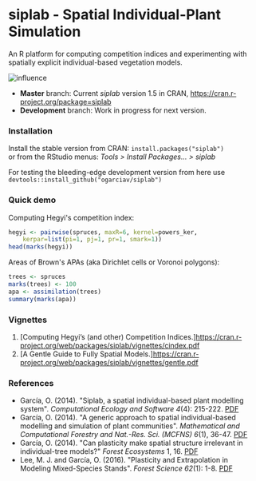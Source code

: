 # siplab  -  Spatial Individual-Plant Simulation

An R platform for computing competition indices and experimenting with spatially explicit individual-based vegetation models.

![influence](infl-small.jpg)

* **Master** branch: Current _siplab_ version 1.5 in CRAN,  <https://cran.r-project.org/package=siplab>
* **Development** branch: Work in progress for next version.

### Installation

Install the stable version from CRAN:  `install.packages("siplab")`\
or from the RStudio menus: *Tools > Install Packages... > siplab* 

For testing the bleeding-edge development version from here use  `devtools::install_github("ogarciav/siplab")`

### Quick demo

Computing Hegyi's competition index:
```r
hegyi <- pairwise(spruces, maxR=6, kernel=powers_ker,
    kerpar=list(pi=1, pj=1, pr=1, smark=1))
head(marks(hegyi))
```

Areas of Brown's APAs (aka Dirichlet cells or Voronoi polygons):
```r
trees <- spruces
marks(trees) <- 100
apa <- assimilation(trees)
summary(marks(apa))
```

### Vignettes

1. [Computing Hegyi’s (and other) Competition Indices.]<https://cran.r-project.org/web/packages/siplab/vignettes/cindex.pdf>
2. [A Gentle Guide to Fully Spatial Models.]<https://cran.r-project.org/web/packages/siplab/vignettes/gentle.pdf>

### References

* García, O. (2014). "Siplab, a spatial individual-based plant modelling system". *Computational Ecology and Software 4*(4): 215-222. [PDF](https://www.researchgate.net/publication/267695426)
* García, O. (2014). "A generic approach to spatial individual-based modelling and simulation of plant communities". *Mathematical and Computational Forestry and Nat.-Res. Sci. (MCFNS) 6*(1), 36-47. [PDF](http://mcfns.net/index.php/Journal/article/view/6_36)
* García, O. (2014). "Can plasticity make spatial structure irrelevant in individual-tree models?" *Forest Ecosystems* 1, 16. [PDF](https://dx.doi.org/10.1186/s40663-014-0016-1)
* Lee, M. J. and García, O. (2016). "Plasticity and Extrapolation in Modeling Mixed-Species Stands". *Forest Science 62*(1): 1-8. [PDF](https://www.researchgate.net/publication/280939838)
